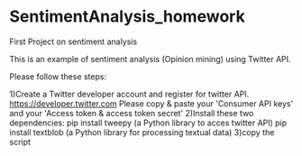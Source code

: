 # SentimentAnalysis_homework
First Project on sentiment analysis

This is an example of sentiment analysis (Opinion mining) using Twitter API.

Please follow these steps:

1)Create a Twitter developer account and register for twitter API. https://developer.twitter.com
Please copy & paste your 'Consumer API keys' and your 'Access token & access token secret'
2)Install these two dependencies: 
pip install tweepy (a Python library to acces twitter API)
pip install textblob (a Python library for processing textual data)
3)copy the script 
